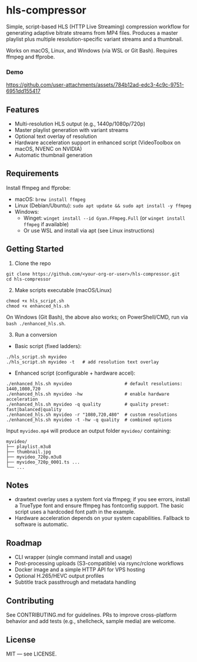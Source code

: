 # hls-compressor

Simple, script-based HLS (HTTP Live Streaming) compression workflow for generating adaptive bitrate streams from MP4 files. Produces a master playlist plus multiple resolution-specific variant streams and a thumbnail.

Works on macOS, Linux, and Windows (via WSL or Git Bash). Requires ffmpeg and ffprobe.

### Demo
https://github.com/user-attachments/assets/784b12ad-edc3-4c9c-9751-6951dd155417


## Features
- Multi-resolution HLS output (e.g., 1440p/1080p/720p)
- Master playlist generation with variant streams
- Optional text overlay of resolution
- Hardware acceleration support in enhanced script (VideoToolbox on macOS, NVENC on NVIDIA)
- Automatic thumbnail generation

## Requirements
Install ffmpeg and ffprobe:
- macOS: `brew install ffmpeg`
- Linux (Debian/Ubuntu): `sudo apt update && sudo apt install -y ffmpeg`
- Windows:
  - Winget: `winget install --id Gyan.FFmpeg.Full` (or `winget install ffmpeg` if available)
  - Or use WSL and install via apt (see Linux instructions)

## Getting Started
1) Clone the repo
```
git clone https://github.com/<your-org-or-user>/hls-compressor.git
cd hls-compressor
```

2) Make scripts executable (macOS/Linux)
```
chmod +x hls_script.sh
chmod +x enhanced_hls.sh
```
On Windows (Git Bash), the above also works; on PowerShell/CMD, run via `bash ./enhanced_hls.sh`.

3) Run a conversion
- Basic script (fixed ladders):
```
./hls_script.sh myvideo
./hls_script.sh myvideo -t   # add resolution text overlay
```

- Enhanced script (configurable + hardware accel):
```
./enhanced_hls.sh myvideo                    # default resolutions: 1440,1080,720
./enhanced_hls.sh myvideo -hw                # enable hardware acceleration
./enhanced_hls.sh myvideo -q quality         # quality preset: fast|balanced|quality
./enhanced_hls.sh myvideo -r "1080,720,480"  # custom resolutions
./enhanced_hls.sh myvideo -t -hw -q quality  # combined options
```

Input `myvideo.mp4` will produce an output folder `myvideo/` containing:
```
myvideo/
├── playlist.m3u8
├── thumbnail.jpg
├── myvideo_720p.m3u8
├── myvideo_720p_0001.ts ...
└── ...
```

## Notes
- drawtext overlay uses a system font via ffmpeg; if you see errors, install a TrueType font and ensure ffmpeg has fontconfig support. The basic script uses a hardcoded font path in the example.
- Hardware acceleration depends on your system capabilities. Fallback to software is automatic.

## Roadmap
- CLI wrapper (single command install and usage)
- Post-processing uploads (S3-compatible) via rsync/rclone workflows
- Docker image and a simple HTTP API for VPS hosting
- Optional H.265/HEVC output profiles
- Subtitle track passthrough and metadata handling

## Contributing
See CONTRIBUTING.md for guidelines. PRs to improve cross-platform behavior and add tests (e.g., shellcheck, sample media) are welcome.

## License
MIT — see LICENSE.
